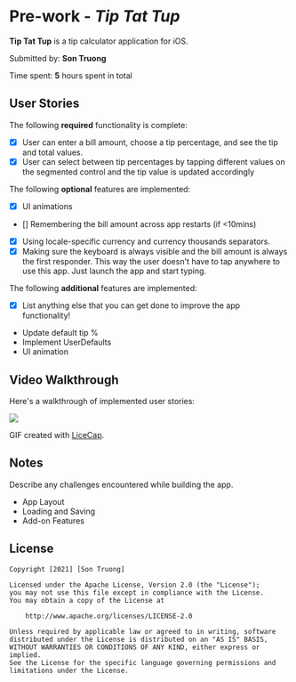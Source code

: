 # Pre-work - *Tip Tat Tup*

**Tip Tat Tup** is a tip calculator application for iOS.

Submitted by: **Son Truong**

Time spent: **5** hours spent in total

## User Stories

The following **required** functionality is complete:

* [x] User can enter a bill amount, choose a tip percentage, and see the tip and total values.
* [X] User can select between tip percentages by tapping different values on the segmented control and the tip value is updated accordingly

The following **optional** features are implemented:

* [X] UI animations
* [] Remembering the bill amount across app restarts (if <10mins)
* [X] Using locale-specific currency and currency thousands separators.
* [X] Making sure the keyboard is always visible and the bill amount is always the first responder. This way the user doesn't have to tap anywhere to use this app. Just launch the app and start typing.

The following **additional** features are implemented:

- [X] List anything else that you can get done to improve the app functionality!
- Update default tip %
- Implement UserDefaults
- UI animation

## Video Walkthrough

Here's a walkthrough of implemented user stories:

![](https://i.imgur.com/VARIwVF.gif)




GIF created with [LiceCap](http://www.cockos.com/licecap/).

## Notes

Describe any challenges encountered while building the app.
- App Layout 
- Loading and Saving 
- Add-on Features 

## License

    Copyright [2021] [Son Truong]

    Licensed under the Apache License, Version 2.0 (the "License");
    you may not use this file except in compliance with the License.
    You may obtain a copy of the License at

        http://www.apache.org/licenses/LICENSE-2.0

    Unless required by applicable law or agreed to in writing, software
    distributed under the License is distributed on an "AS IS" BASIS,
    WITHOUT WARRANTIES OR CONDITIONS OF ANY KIND, either express or implied.
    See the License for the specific language governing permissions and
    limitations under the License.